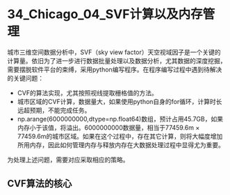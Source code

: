# 34_Chicago_04_SVF计算以及内存管理
城市三维空间数据分析中，SVF（sky view factor）天空视域因子是一个关键的计算量。依旧为了进一步进行数据批量处理以及数据分析，尤其数据的深度挖掘，需要摆脱软件平台的束缚，采用python编写程序。在程序编写过程中遇到待解决的关键问题：
* CVF的算法实现，尤其按照视线提取栅格值的方法。
* 城市区域的CVF计算，数据量大，如果使用python自身的for循环，计算时长远超预期，不能完成任务。
* np.arange(6000000000,dtype=np.float64)数组，预计占用45.7GB，如果内存小于该值，将溢出。6000000000数据量，相当于77459.6m × 77459.6m的城市区域。如果在这个过程中，存在其它计算，则将大幅度增加所用内存，因此如何管理内存与释放内存在大数据处理过程中显得尤为重要。

为处理上述问题，需要对应采取相应的策略。
## CVF算法的核心

